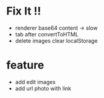 # Fix It !!
* renderer base64 content -> slow
* tab after convertToHTML
* delete images clear localStorage

# feature
* add edit images
* add url photo with <a> link